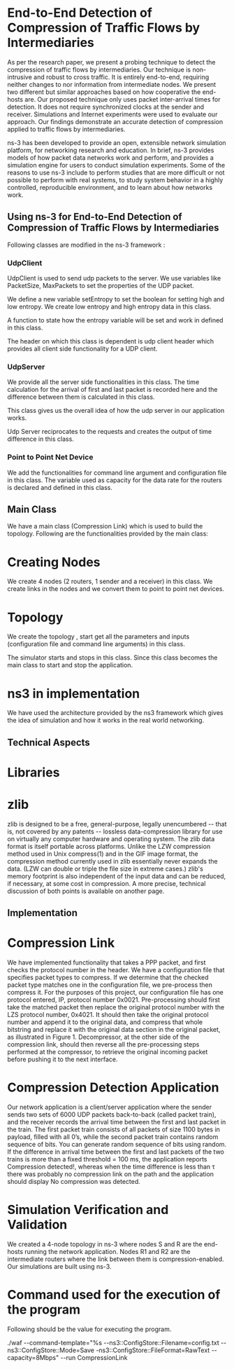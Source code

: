 # End-to-End Detection of Compression of Traffic Flows by Intermediaries

As per the research paper, we present a probing technique to detect the compression of traffic flows by intermediaries. Our technique is non-intrusive and robust to cross traffic. It is entirely end-to-end, requiring neither changes to nor information from intermediate nodes. We present two different but similar approaches based on how cooperative the end-hosts are. Our proposed technique only uses packet inter-arrival times for detection. It does not require synchronized clocks at the sender and receiver. Simulations and Internet experiments were used to evaluate our approach. Our findings demonstrate an accurate detection of compression applied to traffic flows by intermediaries.

ns-3 has been developed to provide an open, extensible network simulation platform, for networking research and education. In brief, ns-3 provides models of how packet data networks work and perform, and provides a simulation engine for users to conduct simulation experiments. Some of the reasons to use ns-3 include to perform studies that are more difficult or not possible to perform with real systems, to study system behavior in a highly controlled, reproducible environment, and to learn about how networks work.

## Using ns-3 for End-to-End Detection of Compression of Traffic Flows by Intermediaries

Following classes are modified in the ns-3 framework :

###  UdpClient

UdpClient is used to send udp packets to the server. We use variables like PacketSize, MaxPackets to set the properties of the UDP packet.


We define a new variable setEntropy to set the boolean for setting high and low entropy. We create low entropy and high entropy data in this class.


A function to state how the entropy variable will be set and work in defined in this class.

The header on which this class is dependent is udp client header which provides all client side functionality for a UDP client.

### UdpServer

We provide all the server side functionalities in this class. The time calculation for the arrival of first and last packet is recorded here and the difference between them is calculated in this class.

This class gives us the overall idea of how the udp server in our application works.

Udp Server reciprocates to the requests and creates the output of time difference in this class.

### Point to Point Net Device

We add the functionalities for command line argument and configuration file in this class. The variable used as capacity for the data rate for the routers is declared and defined in this class.

## Main Class

We have a main class (Compression Link) which is used to build the topology. Following are the functionalities provided by the main class:


# Creating Nodes
We create 4 nodes (2 routers, 1 sender and a receiver) in this class. We create links in the nodes and we convert them to point to point net devices. 

# Topology
We create the topology , start get all the parameters and inputs (configuration file and command line arguments) in this class. 

The simulator starts and stops in this class. Since this class becomes the main class to start and stop the application.


# ns3 in implementation
We have used the architecture provided by the ns3 framework which gives the idea of simulation and how it works in the real world networking.

## Technical Aspects

# Libraries

# zlib

zlib is designed to be a free, general-purpose, legally unencumbered -- that is, not covered by any patents -- lossless data-compression library for use on virtually any computer hardware and operating system. The zlib data format is itself portable across platforms. Unlike the LZW compression method used in Unix compress(1) and in the GIF image format, the compression method currently used in zlib essentially never expands the data. (LZW can double or triple the file size in extreme cases.) zlib's memory footprint is also independent of the input data and can be reduced, if necessary, at some cost in compression. A more precise, technical discussion of both points is available on another page.

## Implementation

# Compression Link

We have implemented functionality that takes a PPP packet, and first checks the protocol number in the header. We have a configuration file that specifies packet types to compress. If we determine that
the checked packet type matches one in the configuration file, we pre-process then compress it. For the
purposes of this project, our configuration file has one protocol entered, IP, protocol number 0x0021.
Pre-processing should first take the matched packet then replace the original protocol number with the LZS protocol
number, 0x4021. It should then take the original protocol number and append it to the original data, and compress
that whole bitstring and replace it with the original data section in the original packet, as illustrated in Figure 1.
Decompressor, at the other side of the compression link, should then reverse all the pre-processing steps performed
at the compressor, to retrieve the original incoming packet  before pushing it to the next interface.

# Compression Detection Application

Our network application is a client/server application where the sender sends two sets of 6000 UDP packets back-to-back (called packet train), and the receiver records the arrival time between the first and last packet in the train. The first packet train consists of all packets of size 1100 bytes in payload, filled with all 0’s, while the second packet train contains random sequence of bits. You can generate random sequence of bits using random. If the difference in arrival time between the first and last packets of the two trains is more than a fixed threshold = 100 ms, the application reports Compression detected!, whereas when the time difference is less than τ there was probably no compression link on the path and the application should display No compression was detected.

# Simulation Verification and Validation

We created a 4-node topology in ns-3 where nodes S and R are the end-hosts running the network application. Nodes R1 and R2 are the intermediate routers where the link between them is compression-enabled. Our simulations are built using ns-3.

# Command used for the execution of the program

Following should be the value for executing the program.

./waf --command-template="%s --ns3::ConfigStore::Filename=config.txt --ns3::ConfigStore::Mode=Save -ns3::ConfigStore::FileFormat=RawText --capacity=8Mbps" --run CompressionLink


